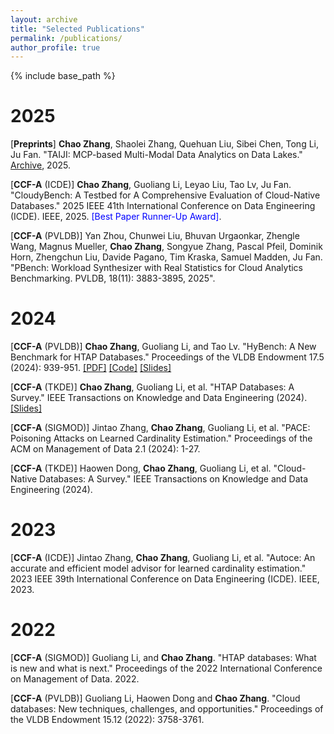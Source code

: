 ```yaml
---
layout: archive
title: "Selected Publications"
permalink: /publications/
author_profile: true
---
```

{% include base_path %}

2025
====
[**Preprints**] **Chao Zhang**, Shaolei Zhang, Quehuan Liu, Sibei Chen, Tong Li, Ju Fan. "TAIJI: MCP-based Multi-Modal Data Analytics on Data Lakes." [Archive](https://arxiv.org/abs/2505.11270), 2025.

[**CCF-A** (ICDE)] **Chao Zhang**, Guoliang Li, Leyao Liu, Tao Lv, Ju Fan. "CloudyBench: A Testbed for A Comprehensive Evaluation of Cloud-Native Databases." 2025 IEEE 41th International Conference on Data Engineering (ICDE). IEEE, 2025. <span style="color:blue"> [Best Paper Runner-Up Award]</span>.

[**CCF-A** (PVLDB)] Yan Zhou, Chunwei Liu, Bhuvan Urgaonkar, Zhengle Wang, Magnus Mueller, **Chao Zhang**, Songyue Zhang, Pascal Pfeil, Dominik Horn, Zhengchun Liu, Davide Pagano, Tim Kraska, Samuel Madden, Ju Fan. "PBench: Workload Synthesizer with Real Statistics for Cloud Analytics Benchmarking. PVLDB, 18(11): 3883-3895, 2025".

2024
====
[**CCF-A** (PVLDB)] **Chao Zhang**, Guoliang Li, and Tao Lv. "HyBench: A New Benchmark for HTAP Databases." Proceedings of the VLDB Endowment 17.5 (2024): 939-951. [[PDF]](https://www.vldb.org/pvldb/vol17/p939-zhang.pdf) [[Code]](https://github.com/Rucchao/HyBench-2023) [[Slides]](https://rucchao.github.io/files/HyBench_Slides.pdf)

[**CCF-A** (TKDE)] **Chao Zhang**, Guoliang Li, et al. "HTAP Databases: A Survey." IEEE Transactions on Knowledge and Data Engineering (2024).  [[Slides]](https://rucchao.github.io/files/sigmod22-htap-slides_compressed.pdf)

[**CCF-A** (SIGMOD)] Jintao Zhang, **Chao Zhang**, Guoliang Li, et al. "PACE: Poisoning Attacks on Learned Cardinality Estimation." Proceedings of the ACM on Management of Data 2.1 (2024): 1-27.

[**CCF-A** (TKDE)] Haowen Dong, **Chao Zhang**, Guoliang Li, et al. "Cloud-Native Databases: A Survey." IEEE Transactions on Knowledge and Data Engineering (2024).

2023
====

[**CCF-A** (ICDE)] Jintao Zhang, **Chao Zhang**, Guoliang Li, et al. "Autoce: An accurate and efficient model advisor for learned cardinality estimation." 2023 IEEE 39th International Conference on Data Engineering (ICDE). IEEE, 2023.

2022
====

[**CCF-A** (SIGMOD)] Guoliang Li, and **Chao Zhang**. "HTAP databases: What is new and what is next." Proceedings of the 2022 International Conference on Management of Data. 2022.

[**CCF-A** (PVLDB)]  Guoliang Li, Haowen Dong and **Chao Zhang**. "Cloud databases: New techniques, challenges, and opportunities." Proceedings of the VLDB Endowment 15.12 (2022): 3758-3761.
